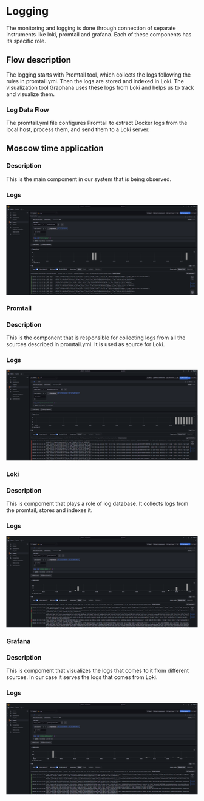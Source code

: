 # Logging

The monitoring and logging is done through connection of separate instruments like loki, promtail and grafana. Each of
these components has its specific role.

## Flow description

The logging starts with Promtail tool, which collects the logs following the rules in promtail.yml. Then the logs are
stored and indexed in Loki. The visualization tool Graphana uses these logs from Loki and helps us to track and
visualize them.

### Log Data Flow

The promtail.yml file configures Promtail to extract Docker logs from the local host, process them, and send them to a
Loki server.

## Moscow time application

### Description

This is the main compoment in our system that is being observed.

### Logs

![App](../images/monitoring_app_logs.png)

### Promtail

### Description

This is the component that is responsible for collecting logs from all the sources described in promtail.yml. It is used
as source for Loki.

### Logs

![Promtail](../images/monitoring_promtail_logs.png)

### Loki

### Description

This is compoment that plays a role of log database. It collects logs from the promtail, stores and indexes it.

### Logs

![Loki](../images/monitoring_loki_logs.png)

### Grafana

### Description

This is compoment that visualizes the logs that comes to it from different sources. In our case it serves the logs that
comes from Loki.

### Logs

![Grafana](../images/monitoring_grafana_logs.png)